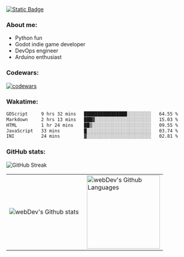 [![Static Badge](https://img.shields.io/badge/Telegram-blue?style=flat&logo=telegram&link=https://t.me/sfkulagin)](https://t.me/sfkulagin)
### About me:

- Python fun
- Godot indie game developer
- DevOps engineer
- Arduino enthusiast

### Codewars:

[![codewars](https://www.codewars.com/users/talkafk/badges/large)](https://www.codewars.com/users/talkafk)

### Wakatime:

<!--START_SECTION:waka-->

```txt
GDScript     9 hrs 32 mins   ████████████████░░░░░░░░░   64.55 %
Markdown     2 hrs 13 mins   ███▓░░░░░░░░░░░░░░░░░░░░░   15.03 %
HTML         1 hr 24 mins    ██▒░░░░░░░░░░░░░░░░░░░░░░   09.55 %
JavaScript   33 mins         █░░░░░░░░░░░░░░░░░░░░░░░░   03.74 %
INI          24 mins         ▓░░░░░░░░░░░░░░░░░░░░░░░░   02.81 %
```

<!--END_SECTION:waka-->

### GitHub stats:
![GitHub Streak](https://github-readme-stats.vercel.app/api?username=talkafk&theme=dark)
<table style="border: 0;">
  <tr>
    <td>
      <img align="left" src="https://streak-stats.demolab.com?user=talkafk&theme=dark&date_format=j%20M%5B%20Y%5D" alt="webDev's Github stats" />
    </td>
    <td>
      <img height="195px" align="right" alt="webDev's Github Languages" src="https://github-readme-stats.vercel.app/api/top-langs/?username=talkafk&layout=donut&theme=dark" />
    </td>
  </tr>
</table>
